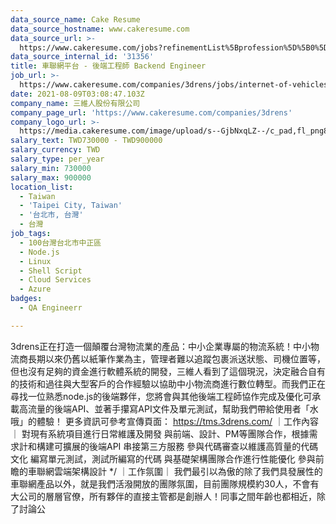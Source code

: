 ```yaml
---
data_source_name: Cake Resume
data_source_hostname: www.cakeresume.com
data_source_url: >-
  https://www.cakeresume.com/jobs?refinementList%5Bprofession%5D%5B0%5D=engineering_qa-engineer&refinementList%5Bsalary_currency%5D=TWD&range%5Bsalary_range%5D%5Bmin%5D=800096
data_source_internal_id: '31356'
title: 車聯網平台 - 後端工程師 Backend Engineer
job_url: >-
  https://www.cakeresume.com/companies/3drens/jobs/internet-of-vehicles-platform-backend-engineer
date: 2021-08-09T03:08:47.103Z
company_name: 三維人股份有限公司
company_page_url: 'https://www.cakeresume.com/companies/3drens'
company_logo_url: >-
  https://media.cakeresume.com/image/upload/s--GjbNxqLZ--/c_pad,fl_png8,h_200,w_200/v1586935769/g1ecahxyojewz5xdadrk.png
salary_text: TWD730000 - TWD900000
salary_currency: TWD
salary_type: per_year
salary_min: 730000
salary_max: 900000
location_list:
  - Taiwan
  - 'Taipei City, Taiwan'
  - '台北市, 台灣'
  - 台灣
job_tags:
  - 100台灣台北市中正區
  - Node.js
  - Linux
  - Shell Script
  - Cloud Services
  - Azure
badges:
  - QA Engineerr

---
```


3drens正在打造一個顛覆台灣物流業的產品：中小企業專屬的物流系統！中小物流商長期以來仍舊以紙筆作業為主，管理者難以追蹤包裹派送狀態、司機位置等，但也沒有足夠的資金進行軟體系統的開發，三維人看到了這個現況，決定融合自有的技術和過往與大型客戶的合作經驗以協助中小物流商進行數位轉型。而我們正在尋找一位熟悉node.js的後端夥伴，您將會與其他後端工程師協作完成及優化可承載高流量的後端API、並著手攥寫API文件及單元測試，幫助我們帶給使用者「水哦」的體驗！ 更多資訊可參考宣傳頁面： https://tms.3drens.com/ ｜工作內容｜ 對現有系統項目進行日常維護及開發 與前端、設計、PM等團隊合作，根據需求計和構建可擴展的後端API 串接第三方服務 參與代碼審查以維護高質量的代碼文化 編寫單元測試，測試所編寫的代碼 與基礎架構團隊合作進行性能優化 參與前瞻的車聯網雲端架構設計 */ ｜工作氛圍｜ 我們最引以為傲的除了我們具發展性的車聯網產品以外，就是我們活潑開放的團隊氛圍，目前團隊規模約30人，不會有大公司的層層官僚，所有夥伴的直接主管都是創辦人！同事之間年齡也都相近，除了討論公